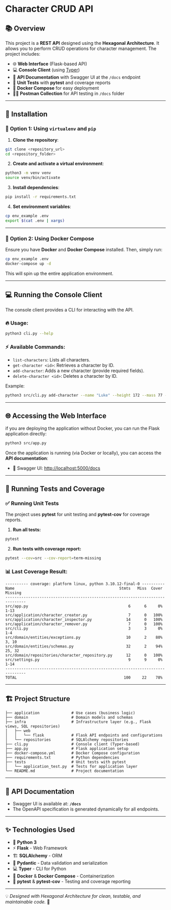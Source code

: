 # Character CRUD API

## 📚 Overview

This project is a **REST API** designed using the **Hexagonal Architecture**. It allows you to perform CRUD operations for character management. The project includes:

- 🌐 **Web Interface** (Flask-based API)
- 💻 **Console Client** (using [Typer](https://typer.tiangolo.com/))
- 📝 **API Documentation** with Swagger UI at the `/docs` endpoint
- 🧪 **Unit Tests** with **pytest** and coverage reports
- 🐳 **Docker Compose** for easy deployment
- 🧑‍💻 **Postman Collection** for API testing in `/docs` folder

---

## 🚀 Installation

### 🔧 Option 1: Using `virtualenv` and `pip`

1. **Clone the repository**:

```bash
git clone <repository_url>
cd <repository_folder>
```

2. **Create and activate a virtual environment**:

```bash
python3 -m venv venv
source venv/bin/activate
```

3. **Install dependencies**:

```bash
pip install -r requirements.txt
```

4. **Set environment variables**:

```bash
cp env_example .env
export $(cat .env | xargs)

```

---

### 🐳 Option 2: Using Docker Compose

Ensure you have **Docker** and **Docker Compose** installed. Then, simply run:

```bash
cp env_example .env
docker-compose up -d
```

This will spin up the entire application environment.

---

## 💻 Running the Console Client

The console client provides a CLI for interacting with the API.

### 🔥 **Usage:**

```bash
python3 cli.py --help
```

### ⚡ **Available Commands:**
- `list-characters`: Lists all characters.
- `get-character <id>`: Retrieves a character by ID.
- `add-character`: Adds a new character (provide required fields).
- `delete-character <id>`: Deletes a character by ID.

Example:

```bash
python3 src/cli.py add-character --name "Luke" --height 172 --mass 77 --hair-color "blond" --skin-color "fair" --eye-color "blue" --birth-year 19
```

---

## 🌐 Accessing the Web Interface

if you are deploying the application without Docker, you can run the Flask application directly:

```bash
python3 src/app.py
```


Once the application is running (via Docker or locally), you can access the **API documentation**:

- 🚀 Swagger UI: [http://localhost:5000/docs](http://localhost:5000/docs)

---

## 🧪 Running Tests and Coverage

### ✅ **Running Unit Tests**

The project uses **pytest** for unit testing and **pytest-cov** for coverage reports.

1. **Run all tests:**

```bash
pytest
```

2. **Run tests with coverage report:**

```bash
pytest --cov=src --cov-report=term-missing
```

### 📊 **Last Coverage Result:** 

```
---------- coverage: platform linux, python 3.10.12-final-0 ----------
Name                                              Stmts   Miss  Cover   Missing
-------------------------------------------------------------------------------
src/app.py                                            6      6     0%   1-13
src/application/character_creator.py                  7      0   100%
src/application/character_inspector.py               14      0   100%
src/application/character_remover.py                  7      0   100%
src/cli.py                                            3      3     0%   1-4
src/domain/entities/exceptions.py                    10      2    80%   3, 10
src/domain/entities/schemas.py                       32      2    94%   25, 32
src/domain/repositories/character_repository.py      12      0   100%
src/settings.py                                       9      9     0%   1-14
-------------------------------------------------------------------------------
TOTAL                                               100     22    78%
```

---

## 🏗️ Project Structure

```
├── application              # Use cases (business logic)
├── domain                   # Domain models and schemas
├── infra                    # Infrastructure layer (e.g., Flask views, SQL repositories)
│   ├── web
│   │   └── flask            # Flask API endpoints and configurations
│   └── repositories         # SQLAlchemy repositories
├── cli.py                   # Console client (Typer-based)
├── app.py                   # Flask application setup
├── docker-compose.yml       # Docker Compose configuration
├── requirements.txt         # Python dependencies
├── tests                    # Unit tests with pytest
│   └── application_test.py  # Tests for application layer
└── README.md                # Project documentation
```

---

## 📜 API Documentation

- Swagger UI is available at: **`/docs`**
- The OpenAPI specification is generated dynamically for all endpoints.

---

## ✨ Technologies Used

- 🐍 **Python 3**
- ⚡ **Flask** - Web Framework
- 🏗️ **SQLAlchemy** - ORM
- 📝 **Pydantic** - Data validation and serialization
- 💻 **Typer** - CLI for Python
- 🐳 **Docker** & **Docker Compose** - Containerization
- 🧪 **pytest** & **pytest-cov** - Testing and coverage reporting

---

💡 *Designed with Hexagonal Architecture for clean, testable, and maintainable code.* 🚀
